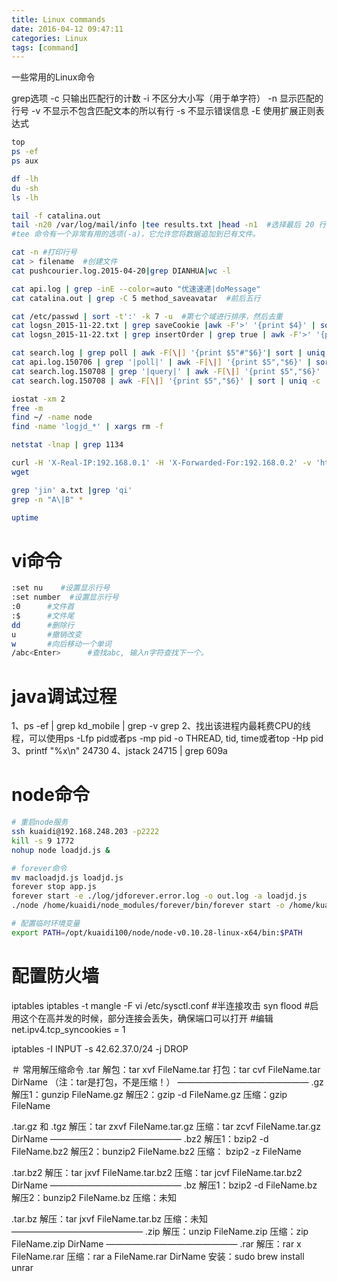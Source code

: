 ```yaml
---
title: Linux commands
date: 2016-04-12 09:47:11
categories: Linux
tags: [command]
---
```

一些常用的Linux命令
<!--more-->
grep选项
	-c 只输出匹配行的计数
    -i 不区分大小写（用于单字符）
    -n 显示匹配的行号
    -v 不显示不包含匹配文本的所以有行
    -s 不显示错误信息
    -E 使用扩展正则表达式
``` bash
top    
ps -ef    
ps aux

df -lh
du -sh 
ls -lh

tail -f catalina.out 
tail -n20 /var/log/mail/info |tee results.txt |head -n1  #选择最后 20 行，将其保存到 results.txt，但是只在屏幕上显示这 20 行中的第一行
#tee 命令有一个非常有用的选项(-a)，它允许您将数据追加到已有文件。

cat -n #打印行号
cat > filename  #创建文件
cat pushcourier.log.2015-04-20|grep DIANHUA|wc -l

cat api.log | grep -inE --color=auto "优速速递|doMessage"
cat catalina.out | grep -C 5 method_saveavatar  #前后五行

cat /etc/passwd | sort -t':' -k 7 -u  #第七个域进行排序，然后去重
cat logsn_2015-11-22.txt | grep saveCookie |awk -F'>' '{print $4}' | sort -u | wc -l
cat logsn_2015-11-22.txt | grep insertOrder | grep true | awk -F'>' '{print $3}' | sort | uniq -c |wc 

cat search.log | grep poll | awk -F[\|] '{print $5"#"$6}'| sort | uniq -c | sort -n
cat api.log.150706 | grep '|poll|' | awk -F[\|] '{print $5","$6}' | sort | uniq -c | wc -l 
cat search.log.150708 | grep '|query|' | awk -F[\|] '{print $5","$6}' | sort | uniq -c | wc -l
cat search.log.150708 | awk -F[\|] '{print $5","$6}' | sort | uniq -c | wc -l

iostat -xm 2
free -m
find ~/ -name node  
find -name 'logjd_*' | xargs rm -f

netstat -lnap | grep 1134

curl -H 'X-Real-IP:192.168.0.1' -H 'X-Forwarded-For:192.168.0.2' -v 'http://192.168.248.201:9101/query?type=yuantong&postid=888888888'
wget

grep 'jin' a.txt |grep 'qi'
grep -n "A\|B" *

uptime
```

# vi命令

``` bash
:set nu    #设置显示行号  
:set number  #设置显示行号  
:0		#文件首
:$		#文件尾        
dd     	#删除行        
u  		#撤销改变
w   	#向后移动一个单词
/abc<Enter>      #查找abc, 输入n字符查找下一个。
```

# java调试过程

1、ps -ef | grep kd_mobile | grep -v grep
2、找出该进程内最耗费CPU的线程，可以使用ps -Lfp pid或者ps -mp pid -o THREAD, tid, time或者top -Hp pid
3、printf "%x\n" 24730
4、jstack 24715 | grep 609a

# node命令

``` bash
# 重启node服务
ssh kuaidi@192.168.248.203 -p2222
kill -s 9 1772
nohup node loadjd.js &

# forever命令
mv macloadjd.js loadjd.js
forever stop app.js 
forever start -e ./log/jdforever.error.log -o out.log -a loadjd.js
./node /home/kuaidi/node_modules/forever/bin/forever start -o /home/kuaidi/out.log -e /home/kuaidi/err.log -a /home/kuaidi/proxyclientadsl.js

# 配置临时环境变量
export PATH=/opt/kuaidi100/node/node-v0.10.28-linux-x64/bin:$PATH
```

# 配置防火墙
iptables
iptables -t mangle -F
vi /etc/sysctl.conf
#半连接攻击 syn flood
#启用这个在高并发的时候，部分连接会丢失，确保端口可以打开
#编辑 net.ipv4.tcp_syncookies = 1

iptables -I INPUT -s 42.62.37.0/24 -j DROP

＃ 常用解压缩命令
.tar
解包：tar xvf FileName.tar
打包：tar cvf FileName.tar DirName
（注：tar是打包，不是压缩！）
———————————————
.gz
解压1：gunzip FileName.gz
解压2：gzip -d FileName.gz
压缩：gzip FileName

.tar.gz 和 .tgz
解压：tar zxvf FileName.tar.gz
压缩：tar zcvf FileName.tar.gz DirName
———————————————
.bz2
解压1：bzip2 -d FileName.bz2
解压2：bunzip2 FileName.bz2
压缩： bzip2 -z FileName

.tar.bz2
解压：tar jxvf FileName.tar.bz2
压缩：tar jcvf FileName.tar.bz2 DirName
———————————————
.bz
解压1：bzip2 -d FileName.bz
解压2：bunzip2 FileName.bz
压缩：未知

.tar.bz
解压：tar jxvf FileName.tar.bz
压缩：未知
———————————————
.zip
解压：unzip FileName.zip
压缩：zip FileName.zip DirName
———————————————
.rar
解压：rar x FileName.rar
压缩：rar a FileName.rar DirName
安装：sudo brew install unrar
